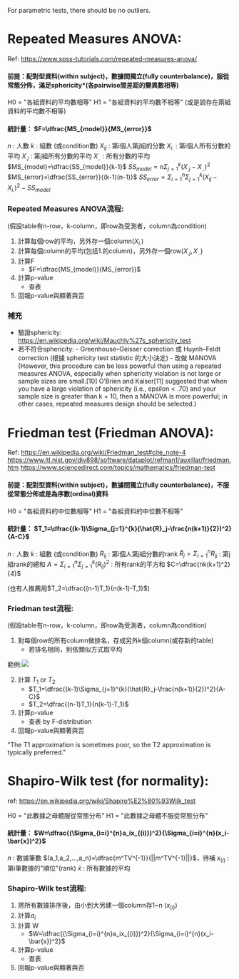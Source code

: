 For parametric tests, there should be no outliers.

# Repeated Measures ANOVA:
Ref: 
https://www.spss-tutorials.com/repeated-measures-anova/
#### 前提：配對型資料(within subject)，數據間獨立(fully counterbalance)，服從常態分佈，滿足sphericity*(各pairwise間差距的變異數相等)
H0 = "各組資料的平均數相等"
H1 = "各組資料的平均數不相等" (或是說存在兩組資料的平均數不相等)

#### 統計量： $F=\dfrac{MS_{model}}{MS_{error}}$
$n$ : 人數
$k$ : 組數 (或condition數)
$X_{ij}$ : 第i個人第j組的分數
$X_{i.}$ : 第i個人所有分數的平均
$X_{.j}$ : 第j組所有分數的平均
$X_{..}$ : 所有分數的平均
$MS_{model}=\dfrac{SS_{model}}{k-1}$
$\displaystyle SS_{model}=n\Sigma_{j=1}^k(X_{.j}-X_{..})^2$
$MS_{error}=\dfrac{SS_{error}}{(k-1)(n-1)}$
$\displaystyle SS_{error}=\Sigma_{i=1}^n\Sigma_{j=1}^k(X_{ij}-X_{i.})^2-SS_{model}$

### Repeated Measures ANOVA流程:

(假設table有n-row，k-column，即row為受測者，column為condition)
1. 計算每個row的平均，另外存一個column($X_{i.}$)
2. 計算每個column的平均(包括1.的column)，另外存一個row($X_{.j},X_{..}$)
3. 計算F
    -    $F=\dfrac{MS_{model}}{MS_{error}}$
4. 計算p-value
    -    查表 
5. 回報p-value與顯著與否

### 補充
-    驗證sphericity: https://en.wikipedia.org/wiki/Mauchly%27s_sphericity_test
-    若不符合sphericity:
    -    Greenhouse–Geisser correction 或 Huynh–Feldt correction (根據 sphericity test statistic 的大小決定)
    -    改做 MANOVA (However, this procedure can be less powerful than using a repeated measures ANOVA, especially when sphericity violation is not large or sample sizes are small.[10] O’Brien and Kaiser[11] suggested that when you have a large violation of sphericity (i.e., epsilon < .70) and your sample size is greater than k + 10, then a MANOVA is more powerful; in other cases, repeated measures design should be selected.)


# Friedman test (Friedman ANOVA):
Ref:
https://en.wikipedia.org/wiki/Friedman_test#cite_note-4
https://www.itl.nist.gov/div898/software/dataplot/refman1/auxillar/friedman.htm
https://www.sciencedirect.com/topics/mathematics/friedman-test
#### 前提：配對型資料(within subject)，數據間獨立(fully counterbalance)，不服從常態分佈或是為序數(ordinal)資料

H0 = "各組資料的中位數相等"
H1 = "各組資料的中位數不相等"

#### 統計量： $T_1=\dfrac{(k-1)\Sigma_{j=1}^{k}(\hat{R}_j-\frac{n(k+1)}{2})^2}{A-C}$
$n$ : 人數
$k$ : 組數 (或condition數)
$R_{ij}$ : 第i個人第j組分數的rank
$\hat{R}_j=\Sigma_{i=1}^{n}R_{ij}$ : 第j組rank的總和
$A=\Sigma_{i=1}^{n}\Sigma_{j=1}^{k}(R_{ij})^2$ : 所有rank的平方和
$C=\dfrac{nk(k+1)^2}{4}$

(也有人推薦用$T_2=\dfrac{(n-1)T_1}{n(k-1)-T_1}$)

### Friedman test流程:
(假設table有n-row，k-column，即row為受測者，column為condition)
1. 對每個row的所有column做排名，存成另外k個column(或存新的table)
    -    若排名相同，則依類似方式取平均

範例:![](https://i.imgur.com/50WNOgz.png)

2. 計算 $T_1$ or $T_2$
    -    $T_1=\dfrac{(k-1)\Sigma_{j=1}^{k}(\hat{R}_j-\frac{n(k+1)}{2})^2}{A-C}$
    -    $T_2=\dfrac{(n-1)T_1}{n(k-1)-T_1}$
3. 計算p-value
    -    查表 by F-distribution
4. 回報p-value與顯著與否

"The T1 approximation is sometimes poor, so the T2 approximation is typically preferred."


# Shapiro-Wilk test (for normality):
ref:
https://en.wikipedia.org/wiki/Shapiro%E2%80%93Wilk_test

H0 = "此數據之母體服從常態分布"
H1 = "此數據之母體不服從常態分布"

#### 統計量： $W=\dfrac{(\Sigma_{i=i}^{n}a_ix_{(i)})^2}{\Sigma_{i=i}^{n}(x_i-\bar{x})^2}$
$n$ : 數據筆數
$(a_1,a_2,...,a_n)=\dfrac{m^TV^{-1}}{||m^TV^{-1}||}$，待補
$x_{(i)}$ : 第i筆數據的"順位"(rank)
$\bar{x}$ : 所有數據的平均

### Shapiro-Wilk test流程:

1. 將所有數據排序後，由小到大另建一個column存1~n ($x_{(i)}$)
2. 計算$a_i$
3. 計算 W
    -    $W=\dfrac{(\Sigma_{i=i}^{n}a_ix_{(i)})^2}{\Sigma_{i=i}^{n}(x_i-\bar{x})^2}$
4. 計算p-value
    -    查表
5. 回報p-value與顯著與否


